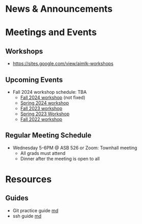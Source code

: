 
# News & Announcements

# Meetings and Events

## Workshops
- https://sites.google.com/view/aimlk-workshops

## Upcoming Events
- Fall 2024 workshop schedule: TBA
  - [Fall 2024 workshop](https://sites.google.com/view/aimlk-workshops/2024-fall) (not fixed)
  - [Spring 2024 workshop](https://sites.google.com/view/aimlk-workshops/2024-spring)
  - [Fall 2023 workshop](https://sites.google.com/view/aimlk-workshops/2023-fall)
  - [Spring 2023 Workshop](https://sites.google.com/view/aimlk-workshops/2023-spring)
  - [Fall 2022 workshop](https://sites.google.com/view/aimlk-workshops/2022-fall)


## Regular Meeting Schedule

- Wednesday 5-6PM @ ASB 526 or Zoom: Townhall meeting
  - All grads must attend
  - Dinner after the meeting is open to all

# Resources

## Guides

- Git practice guide [md](git_branching_guide.md)
- ssh guide [md](remote_guide.md)
